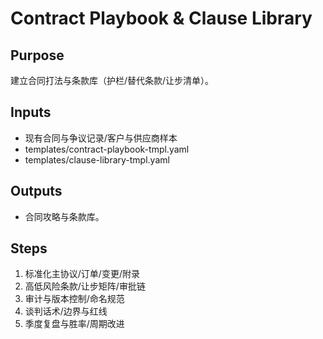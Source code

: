 # Contract Playbook & Clause Library

## Purpose

建立合同打法与条款库（护栏/替代条款/让步清单）。

## Inputs

- 现有合同与争议记录/客户与供应商样本
- templates/contract-playbook-tmpl.yaml
- templates/clause-library-tmpl.yaml

## Outputs

- 合同攻略与条款库。

## Steps

1. 标准化主协议/订单/变更/附录
2. 高低风险条款/让步矩阵/审批链
3. 审计与版本控制/命名规范
4. 谈判话术/边界与红线
5. 季度复盘与胜率/周期改进
